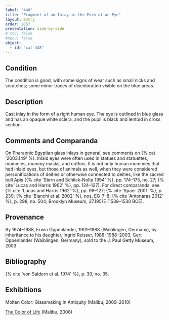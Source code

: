 ```yaml
---
label: "448"
title: "Fragment of an Inlay in the Form of an Eye"
layout: entry
order: 2057
presentation: side-by-side
# toc: false
#menu: false 
object:
  - id: "cat-448"
---
```


## Condition

The condition is good, with some signs of wear such as small nicks and scratches; some minor traces of discoloration visible on the blue areas.

## Description

Cast inlay in the form of a right human eye. The eye is outlined in blue glass and has an opaque white sclera, and the pupil is black and lentoid in cross section.

## Comments and Comparanda

On Pharaonic Egyptian glass inlays in general, see comments on {% cat '2003.149' %}. Inlaid eyes were often used in statues and statuettes, mummies, mummy masks, and coffins. It is not only human mummies that had inlaid eyes, but those of animals as well, when they were considered personifications of deities or otherwise connected to deities, like the sacred bull Apis ({% cite 'Stern and Schlick-Nolte 1994' %}, pp. 174–175, no. 27; {% cite 'Lucas and Harris 1962' %}, pp. 124–127). For direct comparanda, see {% cite 'Lucas and Harris 1962' %}, pp. 98–127; {% cite 'Spaer 2001' %}, p. 239; {% cite 'Bianchi et al. 2002' %}, nos. EG-7–8; {% cite 'Antonaras 2012' %}, p. 298, no. 504; Brooklyn Museum, 37.1951E (1539–1530 BCE).

## Provenance

By 1974–1988, Erwin Oppenländer, 1901–1988 (Waiblingen, Germany), by inheritance to his daughter, Ingrid Reisser, 1988; 1988–2003, Gert Oppenländer (Waiblingen, Germany), sold to the J. Paul Getty Museum, 2003

## Bibliography

{% cite 'von Saldern et al. 1974' %}, p. 30, no. 35.

## Exhibitions

Molten Color: Glassmaking in Antiquity (Malibu, 2009–2010)

[The Color of Life](https://www.getty.edu/art/collection/exhibition/103P37) (Malibu, 2008)